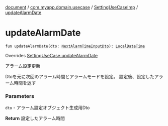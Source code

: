 [document](../../index.md) / [com.myapp.domain.usecase](../index.md) / [SettingUseCaseImp](index.md) / [updateAlarmDate](./update-alarm-date.md)

# updateAlarmDate

`fun updateAlarmDate(dto: `[`NextAlarmTimeInputDto`](../../com.myapp.domain.dto/-next-alarm-time-input-dto/index.md)`): `[`LocalDateTime`](https://developer.android.com/reference/java/time/LocalDateTime.html)

Overrides [SettingUseCase.updateAlarmDate](../-setting-use-case/update-alarm-date.md)

アラーム設定更新

Dtoを元に次回のアラーム時間とアラームモードを設定。
設定後、設定したアラーム時間を返す

### Parameters

`dto` - アラーム設定オブジェクト生成用Dto

**Return**
設定したアラーム時間

